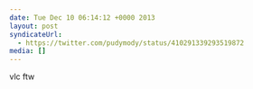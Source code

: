 ```yaml
---
date: Tue Dec 10 06:14:12 +0000 2013
layout: post
syndicateUrl:
  - https://twitter.com/pudymody/status/410291339293519872
media: []
---
```

vlc ftw

